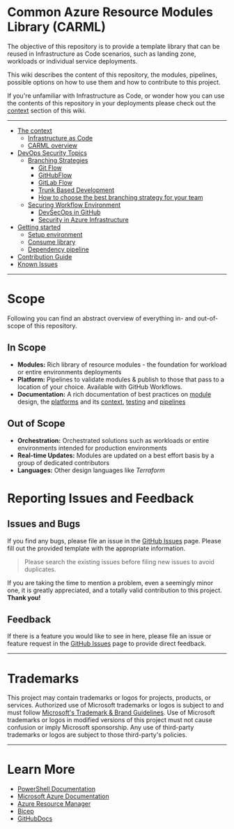 # Common Azure Resource Modules Library (CARML)

The objective of this repository is to provide a template library that can be reused in Infrastructure as Code scenarios, such as landing zone, workloads or individual service deployments.

This wiki describes the content of this repository, the modules, pipelines, possible options on how to use them and how to contribute to this project.

If you're unfamiliar with Infrastructure as Code, or wonder how you can use the contents of this repository in your deployments please check out the [context](./Context) section of this wiki.

---
- [The context](./The%20context)
  - [Infrastructure as Code](./The%20context%20-%20IaC)
  - [CARML overview](./The%20context%20-%20CARML%20overview)
- [DevOps Security Topics](./DevOps.md)
  - [Branching Strategies](./DevOps%20-%20Branching%20Strategies.md)
    - [Git Flow](./DevOps%20-%20Branching%20Strategies#GitFlow)
    - [GitHubFlow](./DevOps%20-%20Branching%20Strategies#GitHubFlow)
    - [GitLab Flow](./DevOps%20-%20Branching%20Strategies#gitlab-flow)
    - [Trunk Based Development](./DevOps%20-%20Branching%20Strategies#TrunkBasedDevelopment)
    - [How to choose the best branching strategy for your team](./DevOps%20-%20Branching%20Strategies#how-to-choose-the-best-branching-strategy-for-your-team)
  - [Securing Workflow Environment](./DevOps%20-%20Securing%20Environment.md)
    - [DevSecOps in GitHub](./DevOps%20-%20Securing%20Environment.md#devsecops-in-github)
    - [Security in Azure Infrastructure](./DevOps%20-%20Securing%20Environment.md#security-in-azure-infrastructure)
- [Getting started](./Getting%20started)
  - [Setup environment](./Getting%20started%20-%20Setup%20environment)
  - [Consume library](./Getting%20started%20-%20Consume%20library)
  - [Dependency pipeline](./Getting%20started%20-%20Dependency%20pipeline)
- [Contribution Guide](./Contribution%20guide)
- [Known Issues](./Known%20Issues)

---

# Scope

Following you can find an abstract overview of everything in- and out-of-scope of this repository.

## In Scope

- **Modules:** Rich library of resource modules - the foundation for workload or entire environments deployments
- **Platform:** Pipelines to validate modules & publish to those that pass to a location of your choice. Available with GitHub Workflows.
- **Documentation:** A rich documentation of best practices on [module](./Modules) design, the [platforms](./Context) and its [context](./Context), [testing](./Testing) and [pipelines](./Pipelines)

## Out of Scope

- **Orchestration:** Orchestrated solutions such as workloads or entire environments intended for production environments
- **Real-time Updates:** Modules are updated on a best effort basis by a group of dedicated contributors
- **Languages:** Other design languages like _Terraform_

# Reporting Issues and Feedback

## Issues and Bugs

If you find any bugs, please file an issue in the [GitHub Issues][GitHubIssues] page. Please fill out the provided template with the appropriate information.
> Please search the existing issues before filing new issues to avoid duplicates.

If you are taking the time to mention a problem, even a seemingly minor one, it is greatly appreciated, and a totally valid contribution to this project. **Thank you!**

## Feedback

If there is a feature you would like to see in here, please file an issue or feature request in the [GitHub Issues][GitHubIssues] page to provide direct feedback.

---

# Trademarks

This project may contain trademarks or logos for projects, products, or services. Authorized use of Microsoft trademarks or logos is subject to and must follow
[Microsoft's Trademark & Brand Guidelines](https://www.microsoft.com/en-us/legal/intellectualproperty/trademarks/usage/general).
Use of Microsoft trademarks or logos in modified versions of this project must not cause confusion or imply Microsoft sponsorship.
Any use of third-party trademarks or logos are subject to those third-party's policies.

---

# Learn More

- [PowerShell Documentation][PowerShellDocs]
- [Microsoft Azure Documentation][MicrosoftAzureDocs]
- [Azure Resource Manager][AzureResourceManager]
- [Bicep][Bicep]
- [GitHubDocs][GitHubDocs]

<!-- References -->

<!-- Local -->
[GitHubDocs]: <https://docs.github.com/>
[GitHubIssues]: <https://github.com/Azure/Modules/issues>
[AzureResourceManager]: <https://docs.microsoft.com/en-us/azure/azure-resource-manager/management/overview>
[Bicep]: <https://github.com/Azure/bicep>

<!-- Docs -->
[MicrosoftAzureDocs]: <https://docs.microsoft.com/en-us/azure/>
[PowerShellDocs]: <https://docs.microsoft.com/en-us/powershell/>
